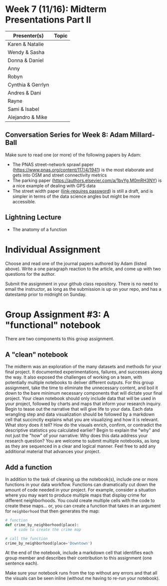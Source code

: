 # Week 7 (11/16): Midterm Presentations Part II
| Presenter(s) | Topic |
|---|---|
|Karen & Natalie	|  |
|Wendy & Sasha	|  |
|Donna & Daniel	|  |
|Anny	|  |
|Robyn	|  |
|Cynthia & Gerrlyn 	|  |
|Andres & Dani	|  |
|Rayne	|  |
|Sami & Isabel	|  |
|Alejandro & Mike	|  |

## Conversation Series for Week 8: Adam Millard-Ball
Make sure to read one (or more) of the following papers by Adam:
- The PNAS street-network sprawl paper (https://www.pnas.org/content/117/4/1941) is the most elaborate and gets into OSM and street connectivity metrics
- The parking paper (https://authors.elsevier.com/a/1bvYg,M0mRH3NY) is a nice example of dealing with GPS data
- The street width paper ([link-requires password](https://ucla.box.com/s/t6rah5b7pvkjp9vrqxzyafi7n15unswr)) is still a draft, and is simpler in terms of the data science angles but might be more accessible.

## Lightning Lecture
* The anatomy of a function

# Individual Assignment
Choose and read one of the journal papers authored by Adam (listed above). Write a one paragraph reaction to the article, and come up with two questions for the author.

Submit the assignment in your github class repository. There is no need to email the instructor, as long as the submission is up on your repo, and has a datestamp prior to midnight on Sunday.

# Group Assignment #3: A "functional" notebook

There are two components to this group assignment.

## A "clean" notebook

The midterm was an exploration of the many datasets and methods for your final project. It documented experimentations, failures, and successes along the way. It also exposed the challenges of working on a team, with potentially multiple notebooks to deliver different outputs. For this group assignment, take the time to eliminate the unnecessary content, and boil it down to the bare minimum necessary components that will dictate your final project. Your clean notebook should only include data that will be used in your project, followed by charts and maps that inform your research inquiry. Begin to tease out the narrative that will give life to your data. Each data wrangling step and data visualization should be followed by a markdown cell that succinctly explains what you are visualizing and how it is relevant. What story does it tell? How do the visuals enrich, confirm, or contradict the descriptive statistics you calculated earlier? Begin to explain the "why" and not just the "how" of your narrative: Why does this data address your research question? You are welcome to submit multiple notebooks, as long as they are sequenced in a clear and logical manner. Feel free to add any additional material that advances your project.

## Add a function

In addition to the task of cleaning up the notebook(s), include one or more functions in your data workflow. Functions can dramatically cut down the amount of code needed in your project. For example, consider a situation where you may want to produce multiple maps that display crime for different neighborhoods. You could create multiple cells with the code to create these maps... or, you can create a function that takes in an argument for `neighborhood` that then generates the map:

```python
# function
def crime_by_neighborhood(place):
    # code to create the crime map

# call the function
crime_by_neighborhood(place='Downtown')

````

At the end of the notebook, include a markdown cell that identifies each group member and describes their contribution to this assignment (one sentence each).

Make sure your notebook runs from the top without any errors and that all the visuals can be seen inline (without me having to re-run your notebook). 
